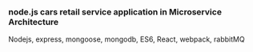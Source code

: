 ### node.js cars retail service application in Microservice Architecture

Nodejs, express, mongoose, mongodb, ES6, React, webpack,
rabbitMQ